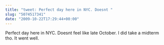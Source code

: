 ```yaml
---
title: "tweet: Perfect day here in NYC. Doesnt "
slug: "5074517341"
date: "2009-10-22T17:29:44+00:00"
---
```

Perfect day here in NYC. Doesnt feel like late October. I did take a midterm tho. It went well.